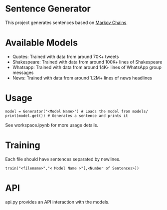 # Sentence Generator

This project generates sentences based on [Markov Chains](https://en.wikipedia.org/wiki/Markov_chain).

# Available Models

- Quotes: Trained with data from around 70K+ tweets
- Shakespeare: Trained with data from around 100K+ lines of Shakespeare
- Whatsapp: Trained with data from around 14K+ lines of WhatsApp group messages
- News: Trained with data from around 1.2M+ lines of news headlines

# Usage

```
model = Generator("<Model Name>") # Loads the model from models/
print(model.get()) # Generates a sentence and prints it
```

See workspace.ipynb for more usage details.

# Training

Each file should have sentences separated by newlines.

```
train("<filename>","< Model Name >"[,<Number of Sentences>])
```

# API

api.py provides an API interaction with the models.
